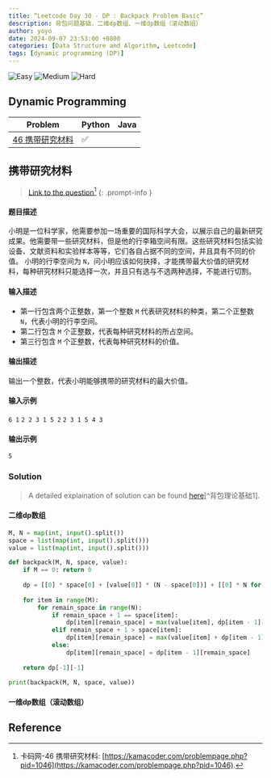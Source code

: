 ```yaml
---
title: “Leetcode Day 30 - DP : Backpack Problem Basic”
description: 背包问题基础，二维dp数组、一维dp数组（滚动数组）
author: yoyo
date: 2024-09-07 23:53:00 +0800
categories: [Data Structure and Algorithm, Leetcode]
tags: [dynamic programming (DP)]
---
```


![Easy](https://img.shields.io/badge/Easy-brightgreen) 
![Medium](https://img.shields.io/badge/Medium-yellow)
![Hard](https://img.shields.io/badge/Hard-red)

## Dynamic Programming

| Problem                                                    | Python | Java |
|------------------------------------------------------------|--------|------|
| [46 携带研究材料](#携带研究材料)                               |✅      |      |

## 携带研究材料

> [Link to the question](https://kamacoder.com/problempage.php?pid=1046)[^携带研究材料]
{: .prompt-info }

#### 题目描述

小明是一位科学家，他需要参加一场重要的国际科学大会，以展示自己的最新研究成果。他需要带一些研究材料，但是他的行李箱空间有限。这些研究材料包括实验设备、文献资料和实验样本等等，它们各自占据不同的空间，并且具有不同的价值。 
小明的行李空间为 `N`，问小明应该如何抉择，才能携带最大价值的研究材料，每种研究材料只能选择一次，并且只有选与不选两种选择，不能进行切割。

#### 输入描述

- 第一行包含两个正整数，第一个整数 `M` 代表研究材料的种类，第二个正整数 `N`，代表小明的行李空间。
- 第二行包含 `M` 个正整数，代表每种研究材料的所占空间。 
- 第三行包含 `M` 个正整数，代表每种研究材料的价值。

#### 输出描述

输出一个整数，代表小明能够携带的研究材料的最大价值。

#### 输入示例

`6 1`
`2 2 3 1 5 2`
`2 3 1 5 4 3`

#### 输出示例

`5`

### Solution

> A detailed explaination of solution can be found [here](https://programmercarl.com/背包理论基础01背包-1.html)[^背包理论基础1].

#### 二维dp数组

```python
M, N = map(int, input().split())  
space = list(map(int, input().split()))  
value = list(map(int, input().split()))  

def backpack(M, N, space, value):
    if M == 0: return 0
    
    dp = [[0] * space[0] + [value[0]] * (N - space[0])] + [[0] * N for _ in range (M - 1)]
    
    for item in range(M):
        for remain_space in range(N):
            if remain_space + 1 == space[item]:
                dp[item][remain_space] = max(value[item], dp[item - 1][remain_space])
            elif remain_space + 1 > space[item]:
                dp[item][remain_space] = max(value[item] + dp[item - 1][remain_space - space[item]], dp[item - 1][remain_space])
            else:
                dp[item][remain_space] = dp[item - 1][remain_space]
    
    return dp[-1][-1]
    
print(backpack(M, N, space, value))
```

#### 一维dp数组（滚动数组）


## Reference
[^携带研究材料]:卡码网-46 携带研究材料: [https://kamacoder.com/problempage.php?pid=1046](https://kamacoder.com/problempage.php?pid=1046).
[^背包理论基础]:代码随想录-背包理论基础01: [https://programmercarl.com/背包理论基础01背包-1.html](https://programmercarl.com/背包理论基础01背包-1.html).


